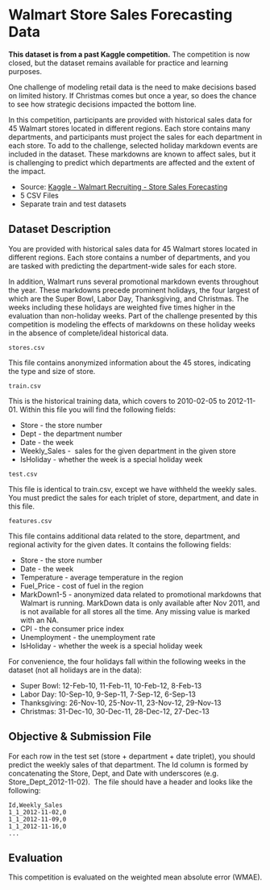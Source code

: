 # Walmart Store Sales Forecasting Data

**This dataset is from a past Kaggle competition.** The competition is now closed, but the dataset remains available for practice and learning purposes.

One challenge of modeling retail data is the need to make decisions based on limited history. If Christmas comes but once a year, so does the chance to see how strategic decisions impacted the bottom line.

In this competition, participants are provided with historical sales data for 45 Walmart stores located in different regions. Each store contains many departments, and participants must project the sales for each department in each store. To add to the challenge, selected holiday markdown events are included in the dataset. These markdowns are known to affect sales, but it is challenging to predict which departments are affected and the extent of the impact.

- Source: [Kaggle - Walmart Recruiting - Store Sales Forecasting](https://www.kaggle.com/competitions/walmart-recruiting-store-sales-forecasting)
- 5 CSV Files
- Separate train and test datasets

## Dataset Description

You are provided with historical sales data for 45 Walmart stores located in different regions. Each store contains a number of departments, and you are tasked with predicting the department-wide sales for each store.

In addition, Walmart runs several promotional markdown events throughout the year. These markdowns precede prominent holidays, the four largest of which are the Super Bowl, Labor Day, Thanksgiving, and Christmas. The weeks including these holidays are weighted five times higher in the evaluation than non-holiday weeks. Part of the challenge presented by this competition is modeling the effects of markdowns on these holiday weeks in the absence of complete/ideal historical data.

`stores.csv`

This file contains anonymized information about the 45 stores, indicating the type and size of store.

`train.csv`

This is the historical training data, which covers to 2010-02-05 to 2012-11-01. Within this file you will find the following fields:

- Store - the store number
- Dept - the department number
- Date - the week
- Weekly_Sales -  sales for the given department in the given store
- IsHoliday - whether the week is a special holiday week

`test.csv`

This file is identical to train.csv, except we have withheld the weekly sales. You must predict the sales for each triplet of store, department, and date in this file.

`features.csv`

This file contains additional data related to the store, department, and regional activity for the given dates. It contains the following fields:

- Store - the store number
- Date - the week
- Temperature - average temperature in the region
- Fuel_Price - cost of fuel in the region
- MarkDown1-5 - anonymized data related to promotional markdowns that Walmart is running. MarkDown data is only available after Nov 2011, and is not available for all stores all the time. Any missing value is marked with an NA.
- CPI - the consumer price index
- Unemployment - the unemployment rate
- IsHoliday - whether the week is a special holiday week

For convenience, the four holidays fall within the following weeks in the dataset (not all holidays are in the data):

- Super Bowl: 12-Feb-10, 11-Feb-11, 10-Feb-12, 8-Feb-13
- Labor Day: 10-Sep-10, 9-Sep-11, 7-Sep-12, 6-Sep-13
- Thanksgiving: 26-Nov-10, 25-Nov-11, 23-Nov-12, 29-Nov-13
- Christmas: 31-Dec-10, 30-Dec-11, 28-Dec-12, 27-Dec-13

## Objective & Submission File

For each row in the test set (store + department + date triplet), you should predict the weekly sales of that department. The Id column is formed by concatenating the Store, Dept, and Date with underscores (e.g. Store_Dept_2012-11-02).  The file should have a header and looks like the following:

```
Id,Weekly_Sales
1_1_2012-11-02,0
1_1_2012-11-09,0
1_1_2012-11-16,0
...
```

## Evaluation

This competition is evaluated on the weighted mean absolute error (WMAE).

